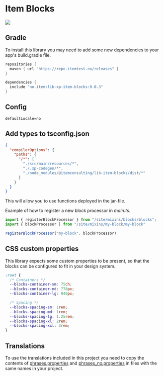 # Item Blocks

[![](https://repo.itemtest.no/api/badge/latest/releases/no/item/lib-xp-item-blocks)](https://repo.itemtest.no/#/releases/no/item/lib-xp-item-blocks)

## Gradle

To install this library you may need to add some new dependencies to your app's build.gradle file.

```groovy
repositories {
  maven { url "https://repo.itemtest.no/releases" }
}

dependencies {
  include "no.item:lib-xp-item-blocks:0.0.3"
}
```

## Config

```
defaultLocale=no
```

## Add types to tsconfig.json

```json
{
  "compilerOptions": {
    "paths": {
      "/*": [
        "./src/main/resources/*",
        "./.xp-codegen/*",
        "./node_modules/@itemconsulting/lib-item-blocks/dist/*"
      ]
    }
  }
}
```

This will allow you to use functions deployed in the jar-file. 

Example of how to register a new block processor in _main.ts_.

```typescript
import { registerBlockProcessor } from "/site/mixins/blocks/blocks";
import { blockProcessor } from "/site/mixins/my-block/my-block"

registerBlockProcessor("my-block", blockProcessor)
```

## CSS custom properties

This library expects some custom properties to be present, so that the blocks can be configured to fit in your 
design system.

```css
:root {
  /* Containers */
  --blocks-container-sm: 75ch;
  --blocks-container-md: 778px;
  --blocks-container-lg: 940px;

  /* Spacing */
  --blocks-spacing-sm: 1rem;
  --blocks-spacing-md: 1rem;
  --blocks-spacing-lg: 1.25rem;
  --blocks-spacing-xl: 2rem;
  --blocks-spacing-xxl: 3rem;
}
```

## Translations

To use the translations included in this project you need to copy the contents of 
[phrases.properties](src/main/resources/i18n/phrases.properties) and
[phrases_no.properties](src/main/resources/i18n/phrases_no.properties) in files with the same names in your project.
